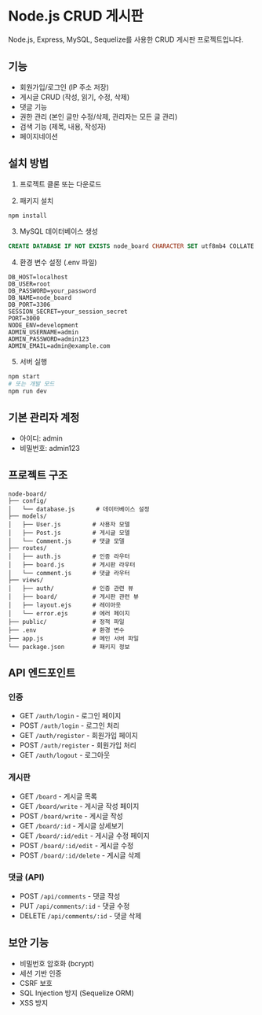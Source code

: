 # Node.js CRUD 게시판

Node.js, Express, MySQL, Sequelize를 사용한 CRUD 게시판 프로젝트입니다.

## 기능

- 회원가입/로그인 (IP 주소 저장)
- 게시글 CRUD (작성, 읽기, 수정, 삭제)
- 댓글 기능
- 권한 관리 (본인 글만 수정/삭제, 관리자는 모든 글 관리)
- 검색 기능 (제목, 내용, 작성자)
- 페이지네이션

## 설치 방법

1. 프로젝트 클론 또는 다운로드

2. 패키지 설치
```bash
npm install
```

3. MySQL 데이터베이스 생성
```sql
CREATE DATABASE IF NOT EXISTS node_board CHARACTER SET utf8mb4 COLLATE utf8mb4_general_ci;
```

4. 환경 변수 설정 (.env 파일)
```
DB_HOST=localhost
DB_USER=root
DB_PASSWORD=your_password
DB_NAME=node_board
DB_PORT=3306
SESSION_SECRET=your_session_secret
PORT=3000
NODE_ENV=development
ADMIN_USERNAME=admin
ADMIN_PASSWORD=admin123
ADMIN_EMAIL=admin@example.com
```

5. 서버 실행
```bash
npm start
# 또는 개발 모드
npm run dev
```

## 기본 관리자 계정

- 아이디: admin
- 비밀번호: admin123

## 프로젝트 구조

```
node-board/
├── config/
│   └── database.js      # 데이터베이스 설정
├── models/
│   ├── User.js         # 사용자 모델
│   ├── Post.js         # 게시글 모델
│   └── Comment.js      # 댓글 모델
├── routes/
│   ├── auth.js         # 인증 라우터
│   ├── board.js        # 게시판 라우터
│   └── comment.js      # 댓글 라우터
├── views/
│   ├── auth/           # 인증 관련 뷰
│   ├── board/          # 게시판 관련 뷰
│   ├── layout.ejs      # 레이아웃
│   └── error.ejs       # 에러 페이지
├── public/             # 정적 파일
├── .env                # 환경 변수
├── app.js              # 메인 서버 파일
└── package.json        # 패키지 정보
```

## API 엔드포인트

### 인증
- GET `/auth/login` - 로그인 페이지
- POST `/auth/login` - 로그인 처리
- GET `/auth/register` - 회원가입 페이지
- POST `/auth/register` - 회원가입 처리
- GET `/auth/logout` - 로그아웃

### 게시판
- GET `/board` - 게시글 목록
- GET `/board/write` - 게시글 작성 페이지
- POST `/board/write` - 게시글 작성
- GET `/board/:id` - 게시글 상세보기
- GET `/board/:id/edit` - 게시글 수정 페이지
- POST `/board/:id/edit` - 게시글 수정
- POST `/board/:id/delete` - 게시글 삭제

### 댓글 (API)
- POST `/api/comments` - 댓글 작성
- PUT `/api/comments/:id` - 댓글 수정
- DELETE `/api/comments/:id` - 댓글 삭제

## 보안 기능

- 비밀번호 암호화 (bcrypt)
- 세션 기반 인증
- CSRF 보호
- SQL Injection 방지 (Sequelize ORM)
- XSS 방지

